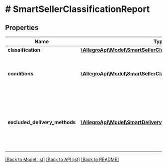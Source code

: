 # # SmartSellerClassificationReport

## Properties

Name | Type | Description | Notes
------------ | ------------- | ------------- | -------------
**classification** | [**\AllegroApi\Model\SmartSellerClassificationReportClassification**](SmartSellerClassificationReportClassification.md) |  | [optional]
**conditions** | [**\AllegroApi\Model\SmartSellerClassificationReportConditions[]**](SmartSellerClassificationReportConditions.md) | Set of conditions to be met in order for user to be Smart! | [optional]
**excluded_delivery_methods** | [**\AllegroApi\Model\SmartDeliveryMethod[]**](SmartDeliveryMethod.md) | Set of delivery methods that were excluded from Smart! classification on demand by seller | [optional]

[[Back to Model list]](../../README.md#models) [[Back to API list]](../../README.md#endpoints) [[Back to README]](../../README.md)
